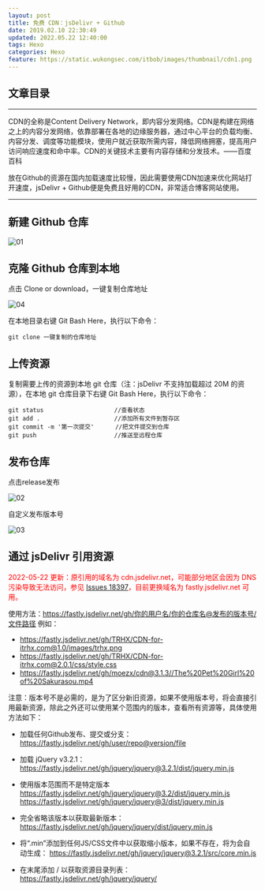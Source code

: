 ```yaml
---
layout: post
title: 免费 CDN：jsDelivr + Github
date: 2019.02.10 22:30:49
updated: 2022.05.22 12:40:00
tags: Hexo
categories: Hexo
feature: https://static.wukongsec.com/itbob/images/thumbnail/cdn1.png
---
```


## 文章目录
<!-- toc -->
---

CDN的全称是Content Delivery Network，即内容分发网络。CDN是构建在网络之上的内容分发网络，依靠部署在各地的边缘服务器，通过中心平台的负载均衡、内容分发、调度等功能模块，使用户就近获取所需内容，降低网络拥塞，提高用户访问响应速度和命中率。CDN的关键技术主要有内容存储和分发技术。——百度百科

放在Github的资源在国内加载速度比较慢，因此需要使用CDN加速来优化网站打开速度，jsDelivr + Github便是免费且好用的CDN，非常适合博客网站使用。

---
## 新建 Github 仓库

![01](https://static.wukongsec.com/itbob/images/article/004/01.jpg)

## 克隆 Github 仓库到本地

点击 Clone or download，一键复制仓库地址

![04](https://static.wukongsec.com/itbob/images/article/004/04.jpg)

在本地目录右键 Git Bash Here，执行以下命令：

 ```git
 git clone 一键复制的仓库地址
```

## 上传资源

复制需要上传的资源到本地 git 仓库（注：jsDelivr 不支持加载超过 20M 的资源），在本地 git 仓库目录下右键 Git Bash Here，执行以下命令：

```git
git status                    //查看状态
git add .                     //添加所有文件到暂存区
git commit -m '第一次提交'      //把文件提交到仓库
git push                      //推送至远程仓库
```

## 发布仓库

点击release发布

![02](https://static.wukongsec.com/itbob/images/article/004/02.jpg)

自定义发布版本号

![03](https://static.wukongsec.com/itbob/images/article/004/03.jpg)

## 通过 jsDelivr 引用资源

<font color=red>2022-05-22 更新：原引用的域名为 cdn.jsdelivr.net，可能部分地区会因为 DNS 污染导致无法访问，参见 [Issues 18397](https://github.com/jsdelivr/jsdelivr/issues/18397)，目前更换域名为 fastly.jsdelivr.net 可用。</font>

使用方法：https://fastly.jsdelivr.net/gh/你的用户名/你的仓库名@发布的版本号/文件路径
例如：
- https://fastly.jsdelivr.net/gh/TRHX/CDN-for-itrhx.com@1.0/images/trhx.png
- https://fastly.jsdelivr.net/gh/TRHX/CDN-for-itrhx.com@2.0.1/css/style.css
- https://fastly.jsdelivr.net/gh/moezx/cdn@3.1.3//The%20Pet%20Girl%20of%20Sakurasou.mp4

注意：版本号不是必需的，是为了区分新旧资源，如果不使用版本号，将会直接引用最新资源，除此之外还可以使用某个范围内的版本，查看所有资源等，具体使用方法如下：

- 加载任何Github发布、提交或分支：
  https://fastly.jsdelivr.net/gh/user/repo@version/file

- 加载 jQuery v3.2.1：
  https://fastly.jsdelivr.net/gh/jquery/jquery@3.2.1/dist/jquery.min.js

- 使用版本范围而不是特定版本
  https://fastly.jsdelivr.net/gh/jquery/jquery@3.2/dist/jquery.min.js
  https://fastly.jsdelivr.net/gh/jquery/jquery@3/dist/jquery.min.js

- 完全省略该版本以获取最新版本：
  https://fastly.jsdelivr.net/gh/jquery/jquery/dist/jquery.min.js

- 将“.min”添加到任何JS/CSS文件中以获取缩小版本，如果不存在，将为会自动生成：
  https://fastly.jsdelivr.net/gh/jquery/jquery@3.2.1/src/core.min.js

- 在末尾添加 / 以获取资源目录列表：
  https://fastly.jsdelivr.net/gh/jquery/jquery/